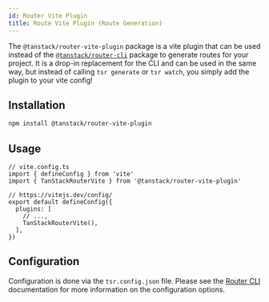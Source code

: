 ```yaml
---
id: Router Vite Plugin
title: Route Vite Plugin (Route Generation)
---
```


The `@tanstack/router-vite-plugin` package is a vite plugin that can be used instead of the [`@tanstack/router-cli`](./router-cli) package to generate routes for your project. It is a drop-in replacement for the CLI and can be used in the same way, but instead of calling `tsr generate` or `tsr watch`, you simply add the plugin to your vite config!

## Installation

```bash
npm install @tanstack/router-vite-plugin
```

## Usage

```tsx
// vite.config.ts
import { defineConfig } from 'vite'
import { TanStackRouterVite } from '@tanstack/router-vite-plugin'

// https://vitejs.dev/config/
export default defineConfig({
  plugins: [
    // ...,
    TanStackRouterVite(),
  ],
})
```

## Configuration

Configuration is done via the `tsr.config.json` file. Please see the [Router CLI](./router-cli) documentation for more information on the configuration options.
